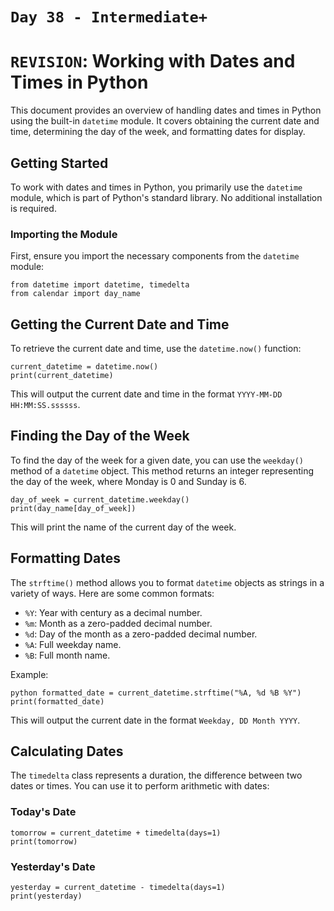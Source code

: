 # `Day 38 - Intermediate+`

# `REVISION`: Working with Dates and Times in Python

This document provides an overview of handling dates and times in Python using the built-in `datetime` module. It covers
obtaining the current date and time, determining the day of the week, and formatting dates for display.

## Getting Started

To work with dates and times in Python, you primarily use the `datetime` module, which is part of Python's standard
library. No additional installation is required.

### Importing the Module

First, ensure you import the necessary components from the `datetime` module:

```
from datetime import datetime, timedelta 
from calendar import day_name
```

## Getting the Current Date and Time

To retrieve the current date and time, use the `datetime.now()` function:

```
current_datetime = datetime.now() 
print(current_datetime)
```

This will output the current date and time in the format `YYYY-MM-DD HH:MM:SS.ssssss`.

## Finding the Day of the Week

To find the day of the week for a given date, you can use the `weekday()` method of a `datetime` object. This method
returns an integer representing the day of the week, where Monday is 0 and Sunday is 6.

```
day_of_week = current_datetime.weekday() 
print(day_name[day_of_week])
```

This will print the name of the current day of the week.

## Formatting Dates

The `strftime()` method allows you to format `datetime` objects as strings in a variety of ways. Here are some common
formats:

- `%Y`: Year with century as a decimal number.
- `%m`: Month as a zero-padded decimal number.
- `%d`: Day of the month as a zero-padded decimal number.
- `%A`: Full weekday name.
- `%B`: Full month name.

Example:

```
python formatted_date = current_datetime.strftime("%A, %d %B %Y") 
print(formatted_date)
```

This will output the current date in the format `Weekday, DD Month YYYY`.

## Calculating Dates

The `timedelta` class represents a duration, the difference between two dates or times. You can use it to perform
arithmetic with dates:

### Today's Date

```
tomorrow = current_datetime + timedelta(days=1) 
print(tomorrow)
```

### Yesterday's Date

```
yesterday = current_datetime - timedelta(days=1) 
print(yesterday)
```

